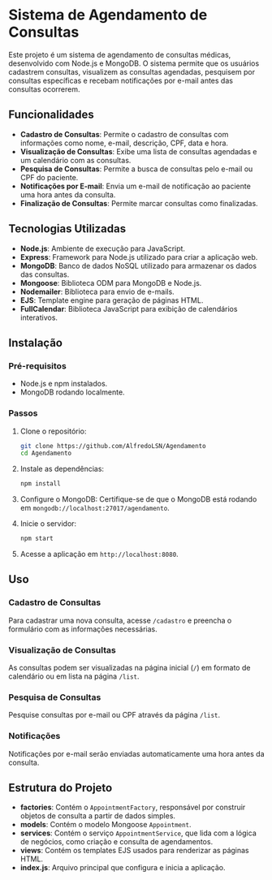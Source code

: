 
# Sistema de Agendamento de Consultas

Este projeto é um sistema de agendamento de consultas médicas, desenvolvido com Node.js e MongoDB. O sistema permite que os usuários cadastrem consultas, visualizem as consultas agendadas, pesquisem por consultas específicas e recebam notificações por e-mail antes das consultas ocorrerem.

## Funcionalidades

- **Cadastro de Consultas**: Permite o cadastro de consultas com informações como nome, e-mail, descrição, CPF, data e hora.
- **Visualização de Consultas**: Exibe uma lista de consultas agendadas e um calendário com as consultas.
- **Pesquisa de Consultas**: Permite a busca de consultas pelo e-mail ou CPF do paciente.
- **Notificações por E-mail**: Envia um e-mail de notificação ao paciente uma hora antes da consulta.
- **Finalização de Consultas**: Permite marcar consultas como finalizadas.

## Tecnologias Utilizadas

- **Node.js**: Ambiente de execução para JavaScript.
- **Express**: Framework para Node.js utilizado para criar a aplicação web.
- **MongoDB**: Banco de dados NoSQL utilizado para armazenar os dados das consultas.
- **Mongoose**: Biblioteca ODM para MongoDB e Node.js.
- **Nodemailer**: Biblioteca para envio de e-mails.
- **EJS**: Template engine para geração de páginas HTML.
- **FullCalendar**: Biblioteca JavaScript para exibição de calendários interativos.

## Instalação

### Pré-requisitos

- Node.js e npm instalados.
- MongoDB rodando localmente.

### Passos

1. Clone o repositório:
   ```bash
   git clone https://github.com/AlfredoLSN/Agendamento
   cd Agendamento
   ```

2. Instale as dependências:
   ```bash
   npm install
   ```

3. Configure o MongoDB:
   Certifique-se de que o MongoDB está rodando em `mongodb://localhost:27017/agendamento`.

4. Inicie o servidor:
   ```bash
   npm start
   ```

5. Acesse a aplicação em `http://localhost:8080`.

## Uso

### Cadastro de Consultas

Para cadastrar uma nova consulta, acesse `/cadastro` e preencha o formulário com as informações necessárias.

### Visualização de Consultas

As consultas podem ser visualizadas na página inicial (`/`) em formato de calendário ou em lista na página `/list`.

### Pesquisa de Consultas

Pesquise consultas por e-mail ou CPF através da página `/list`.

### Notificações

Notificações por e-mail serão enviadas automaticamente uma hora antes da consulta.

## Estrutura do Projeto

- **factories**: Contém o `AppointmentFactory`, responsável por construir objetos de consulta a partir de dados simples.
- **models**: Contém o modelo Mongoose `Appointment`.
- **services**: Contém o serviço `AppointmentService`, que lida com a lógica de negócios, como criação e consulta de agendamentos.
- **views**: Contém os templates EJS usados para renderizar as páginas HTML.
- **index.js**: Arquivo principal que configura e inicia a aplicação.

